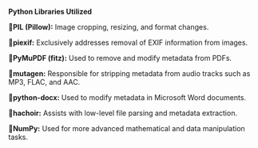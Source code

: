 **Python Libraries Utilized**

**PIL (Pillow):** Image cropping, resizing, and format changes.

**piexif:** Exclusively addresses removal of EXIF information from images.

**PyMuPDF (fitz):** Used to remove and modify metadata from PDFs.

**mutagen:** Responsible for stripping metadata from audio tracks such as MP3, FLAC, and AAC.

**python-docx:** Used to modify metadata in Microsoft Word documents.

**hachoir:** Assists with low-level file parsing and metadata extraction.

**NumPy:** Used for more advanced mathematical and data manipulation tasks.